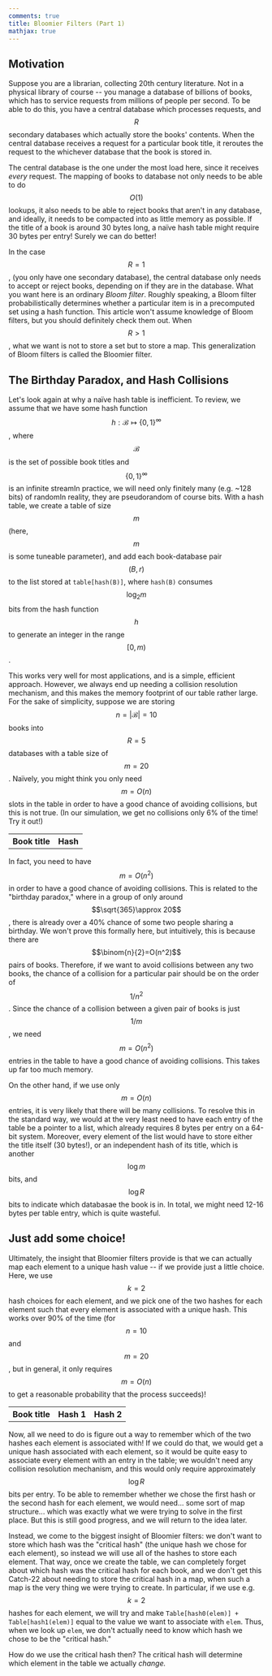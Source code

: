 ```yaml
---
comments: true
title: Bloomier Filters (Part 1)
mathjax: true
---
```


## Motivation

Suppose you are a librarian, collecting 20th century literature. Not in a physical
library of course -- you manage a database of billions of books, which has to service requests
from millions of people per second. To be able to do this, you have a central
database which processes requests, and $$R$$ secondary databases which actually
store the books' contents. When the central database receives a request for a particular
book title, it reroutes the request to the whichever database that the book is stored in.

The central database is the one under the most load here, since it receives *every* request.
The mapping of books to database not only needs to be able to do $$O(1)$$ lookups, 
it also needs to be able to reject books that
aren't in any database, and ideally, it needs to be compacted
into as little memory as possible. If the title
of a book is around 30 bytes long, a naïve hash table might require 30 bytes per entry!
Surely we can do better!

In the case $$R=1$$, (you only have one secondary database), the central database only
needs to accept or reject books, depending on if they are in the database. What you want here is
an ordinary *Bloom filter*. Roughly speaking, a Bloom filter probabilistically determines whether
a particular item is in a precomputed set using a hash function. This article won't assume knowledge
of Bloom filters, but you should definitely check them out. When $$R > 1$$, what we want is not
to store a set but to store a map. This generalization of Bloom filters is called
the Bloomier filter.

## The Birthday Paradox, and Hash Collisions

Let's look again at why a naïve hash table is inefficient. To review, we assume that we
have some hash function $$h : \mathcal{B}\mapsto \{0, 1\}^\infty$$, where $$\mathcal{B}$$ is the set of possible book
titles and $$\{0, 1\}^\infty$$ is an infinite stream<span class="footnote">In practice, we will need only finitely many (e.g. ~128 bits)</span>
of random<span class="footnote">In reality, they are pseudorandom of course</span> bits.
With a hash table, we create a table of size $$m$$ (here, $$m$$ is
some tuneable parameter), and add each book-database pair $$(B, r)$$ to the list stored at `table[hash(B)]`,
where `hash(B)` consumes $$\log_2 m$$ bits from the hash function $$h$$ to generate an
integer in the range $$[0, m)$$.

This works very well for most applications, and is a simple, efficient approach. However, we always end up needing
a collision resolution mechanism, and this makes the memory footprint of our table rather large.
For the sake of simplicity, suppose we are storing $$n = \vert \mathcal{B}\vert=10$$ books
into $$R=5$$ databases with a table size of $$m=20$$. Naïvely, you might think you only need $$m = O(n)$$ slots in the table
in order to have a good chance of avoiding collisions, but this is not true. (In our simulation, we get no collisions only 6% of the time!
Try it out!)

<div class="animation" data-anim="birthdayHashCollision">
<table>
<tr><th>Book title</th><th>Hash</th></tr>
</table>
</div>

In fact, you need to have $$m = O(n^2)$$ in order to have a good chance of avoiding collisions. This is related to the "birthday
paradox," where in a group of only around $$\sqrt{365}\approx 20$$, there is already over a $40\%$ chance of some two people sharing a birthday.
We won't prove this formally here, but intuitively, this is because there are $$\binom{n}{2}=O(n^2)$$ pairs of books. Therefore, if we want to avoid
collisions between any two books, the chance of a collision for a particular pair should be on the order of $$1/n^2$$. Since the chance of a collision
between a given pair of books is just $$1/m$$, we need $$m=O(n^2)$$ entries in the table to have a good chance of avoiding collisions. This takes up far too much memory.

On the other hand, if we use only $$m = O(n)$$ entries, it is very likely that there will be many collisions. To resolve this in the standard way,
we would at the very least need to have each entry of the table be a pointer to a list, which already requires 8 bytes per entry on a 64-bit system.
Moreover, every element of the list would have to store either the title itself (30 bytes!), or 
an independent hash of its title, which is another $$\log m$$ bits, and $$\log R$$ bits to indicate
which databasae the book is in. In total, we might need 12-16 bytes per table entry, which is quite wasteful.

## Just add some choice!

Ultimately, the insight that Bloomier filters provide is that we can actually map each element to a unique hash value -- if we provide just a little choice.
Here, we use $$k=2$$ hash choices for each element, and we pick one of the two hashes for each element such that every element is associated
with a unique hash. This works over 90% of the time (for $$n=10$$ and $$m=20$$, but in general, it only requires $$m=O(n)$$ to get a reasonable probability
that the process succeeds)!

<div class="animation" data-anim="twoChoicesHash">
<table>
<tr><th>Book title</th><th>Hash 1</th><th>Hash 2</th></tr>
</table>
</div>

Now, all we need to do is figure out a way to remember which of the two hashes each element is associated with! If we could do that, we would get
a unique hash associated with each element, so it would be quite easy to associate every element with an entry in the table; we wouldn't need any collision
resolution mechanism, and this would only require approximately $$\log R$$ bits per entry. To be able to remember whether we chose the first hash or the second
hash for each element, we would need...
some sort of map structure...
which was exactly what we were trying to solve in the first place. But this is still good progress, and we will return to the idea later.

Instead, we come to the biggest insight of Bloomier filters: we don't want to store which hash was the "critical hash" (the unique hash we chose for
each element), so instead we will use all of the hashes to store each element. That way, once we create the table, we can completely forget about
which hash was the critical hash for each book, and we don't get this Catch-22 about needing to store the critical hash in a map, when such a map
is the very thing we were trying to create. In particular, if we use e.g. $$k=2$$ hashes for each element, we will try and make `Table[hash0(elem)] + Table[hash1(elem)]`
equal to the value we want to associate with `elem`. Thus, when we look up `elem`, we don't actually need to know which hash we chose to be the "critical hash."

How do we use the critical hash then? The critical hash will determine which element in the table we actually *change.*





